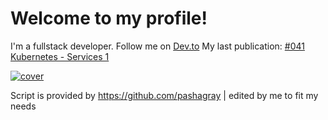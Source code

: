 # Welcome to my profile!
I'm a fullstack developer. Follow me on [Dev.to](https://dev.to/elkhatibomar)
My last publication:
[#041 Kubernetes - Services 1](https://dev.to/elkhatibomar/041-kubernetes-services-1-15of)

[![cover](https://res.cloudinary.com/practicaldev/image/fetch/s--0akKEyYr--/c_imagga_scale,f_auto,fl_progressive,h_420,q_auto,w_1000/https://res.cloudinary.com/practicaldev/image/fetch/s--rcdWV3tc--/c_imagga_scale%2Cf_auto%2Cfl_progressive%2Ch_420%2Cq_auto%2Cw_1000/https://dev-to-uploads.s3.amazonaws.com/i/7hjk66965xx7pke3o88w.png)](https://dev.to/elkhatibomar/041-kubernetes-services-1-15of)



Script is provided by https://github.com/pashagray | edited by me to fit my needs
